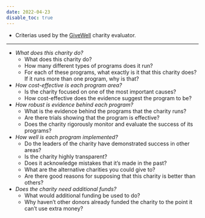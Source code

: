 ```yaml
---
date: 2022-04-23
disable_toc: true
---
```


- Criterias used by the [GiveWell](https://www.givewell.org/) charity evaluator.

---

- *What does this charity do?*
	- What does this charity do?
	- How many different types of programs does it run?
	- For each of these programs, what exactly is it that this charity does? If it runs more than one program, why is that?
- *How cost-effective is each program area?*
	- Is the charity focused on one of the most important causes?
	- How cost-effective does the evidence suggest the program to be?
- *How robust is evidence behind each program?*
	- What is the evidence behind the programs that the charity runs?
	- Are there trials showing that the program is effective?
	- Does the charity rigorously monitor and evaluate the success of its programs?
- *How well is each program implemented?*
	- Do the leaders of the charity have demonstrated success in other areas?
	- Is the charity highly transparent?
	- Does it acknowledge mistakes that it’s made in the past?
	- What are the alternative charities you could give to?
	- Are there good reasons for supposing that this charity is better than others?
- *Does the charity need additional funds?*
	- What would additional funding be used to do?
	- Why haven’t other donors already funded the charity to the point it can’t use extra money?
